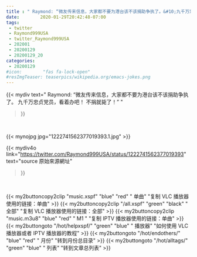 ```yaml
---
title : " Raymond: “微友传来信息，大家都不要为港台该不该捐助争执了。&#10;九千万忠贞党员，看着办吧！&#10;不捐就毙了！”  "
date:        2020-01-29T20:42:48-07:00
tags:
 - twitter
 - Raymond999USA
 - twitter_Raymond999USA
 - 202001
 - 20200129
 - 20200129_20
categories:
 - 20200129
#icon:        "fas fa-lock-open"
#resImgTeaser: teaserpics/wikipedia.org/emacs-jokes.png
---
```


{{< mydiv text=" Raymond: “微友传来信息，大家都不要为港台该不该捐助争执了。&#10;九千万忠贞党员，看着办吧！&#10;不捐就毙了！”  "
>}}
<br>


 {{< mynojpg jpg="1222741562377019393.1.jpg" >}}<br> 



{{< mydiv4o link="https://twitter.com/Raymond999USA/status/1222741562377019393"
text="source 原始來源網址"
>}}


<br>

{{< my2buttoncopy2clip "music.xspf"        "blue"   "red"    " 单曲"  "复制 VLC 播放器使用的链接：单曲" >}} {{< my2buttoncopy2clip "/all.xspf"         "green"  "black"  " 全部"  "复制 VLC 播放器使用的链接：全部" >}} {{< my2buttoncopy2clip "music.m3u8"        "blue"   "red"    " M1 "    "复制 IPTV 播放器使用的链接：单曲" >}} {{< my2buttongoto      "/hot/helpxspf/"    "green"  "blue"   " 播放器" "如何使用 VLC 播放器或者 IPTV 播放器的教程" >}} {{< my2buttongoto      "/hot/endothers/"   "blue"   "red"    " 月份"   "转到月份总目录" >}} {{< my2buttongoto      "/hot/alltags/"     "green"  "blue"   " 列表"   "转到文章总列表" >}} 
